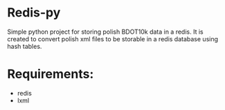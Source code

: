 # Redis-py
Simple python project for storing polish BDOT10k data in a redis.  It is created to convert polish xml files to be storable in a redis database using hash tables. 
# Requirements:
* redis
* lxml
